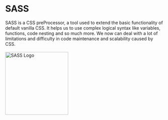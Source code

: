 # SASS
SASS is a CSS preProcessor, a tool used to extend the basic functionality of default vanilla CSS. It helps us to use complex logical syntax like variables, functions, code nesting and so much more. We now can deal with a lot of limitations and difficulty in code maintenance and scalability caused by CSS.
<br/><br/>
<img src="https://upload.wikimedia.org/wikipedia/commons/thumb/9/96/Sass_Logo_Color.svg/1280px-Sass_Logo_Color.svg.png " alt="SASS Logo" width="200"/>